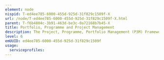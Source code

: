 ```yaml
---
element: node
nispid: T-ed4ee785-6000-455d-925d-31f829c1509f-X
url: /node/T-ed4ee785-6000-455d-925d-31f829c1509f-X.html
parent: T-f6b4804c-3b91-463d-be3c-0a72168b7b45-X
title: Portfolio, Programme and Project Management
description: The Project, Programme, Portfolio Management (P3M) Framework constitutes a set of policies, processes, tools and governance models designed to support organizations in achieving strategic and tactical benefits from their investments in projects, programmes, and portfolios. * Project Management (PM) -- the application of knowledge, skills, tools and techniques to project activities to meet project requirements. Projects are temporary and create a certain product, service, or result. Consequently, project management has a defined time period and results that can be determined successful or unsuccessful. * Programme Management (PgM) -- the centralized management of a group of related projects to obtain benefits and control not available from managing them individually. Key themes include Benefits Management, Stakeholder Management, Financial Management, and Program Governance. * Portfolio Management (PfM) -- the centralized management of one or more portfolios, which includes identifying, prioritizing, authorizing, managing and controlling programmes, projects, or other related work, to achieve specific business objectives. Key themes include Strategic Alignment, Value Management, Risk Management, Resource Management, and Performance Management. The objectives of the P3M approach are  * Transparency -- to provide a line of sight into decisions, performance, and benefits. * Accountability -- to define and govern ownership and decision-making thresholds. * Compliance -- to comply with organizational and public sector policies, regulations, and guidelines. * Cost savings -- to eliminate wasteful spending, out-of-control execution, reinvention, and disconnected operations. * Funds optimization -- to obtain optimal benefits for amount budgeted and expended. * Benefits realization -- to achieve the intended benefits as described in the business case.
level: 6
emUUID: ed4ee785-6000-455d-925d-31f829c1509f
usage:
  serviceprofiles:
---
```

